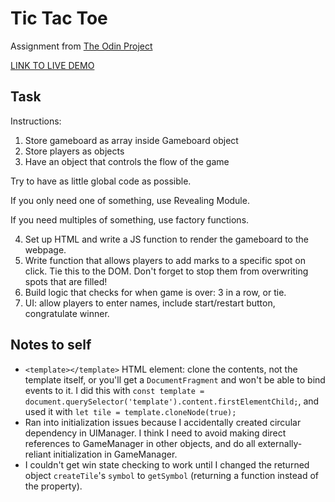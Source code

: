 # Tic Tac Toe
Assignment from [The Odin Project](https://www.theodinproject.com/lessons/node-path-javascript-tic-tac-toe)

[LINK TO LIVE DEMO](https://jaysgitaccount.github.io/tic-tac-toe/)

## Task
Instructions:
1. Store gameboard as array inside Gameboard object
2. Store players as objects
3. Have an object that controls the flow of the game

Try to have as little global code as possible.

If you only need one of something, use Revealing Module.

If you need multiples of something, use factory functions.

4. Set up HTML and write a JS function to render the gameboard to the webpage.
5. Write function that allows players to add marks to a specific spot on click. Tie this to the DOM. Don't forget to stop them from overwriting spots that are filled!
6. Build logic that checks for when game is over: 3 in a row, or tie.
7. UI: allow players to enter names, include start/restart button, congratulate winner.

## Notes to self
- `<template></template>` HTML element: clone the contents, not the template itself, or you'll get a `DocumentFragment` and won't be able to bind events to it. I did this with `const template = document.querySelector('template').content.firstElementChild;`, and used it with `let tile = template.cloneNode(true);`
- Ran into initialization issues because I accidentally created circular dependency in UIManager. I think I need to avoid making direct references to GameManager in other objects, and do all externally-reliant initialization in GameManager.
- I couldn't get win state checking to work until I changed the returned object `createTile`'s `symbol` to `getSymbol` (returning a function instead of the property).
